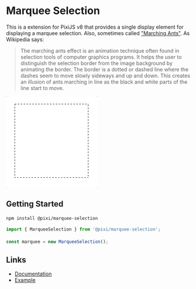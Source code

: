 # Marquee Selection

This is a extension for PixiJS v8 that provides a single display element for displaying a marquee selection. Also, sometimes called ["Marching Ants"](https://en.wikipedia.org/wiki/Marching_ants). As Wikipedia says:

> The marching ants effect is an animation technique often found in selection tools of computer graphics programs. It helps the user to distinguish the selection border from the image background by animating the border. The border is a dotted or dashed line where the dashes seem to move slowly sideways and up and down. This creates an illusion of ants marching in line as the black and white parts of the line start to move.

![preview](./.github/preview.gif)


## Getting Started

```
npm install @pixi/marquee-selection
```

```typescript
import { MarqueeSelection } from '@pixi/marquee-selection';

const marquee = new MarqueeSelection();
```

## Links

* [Documentation](https://userland.pixijs.io/marquee-selection/docs/index.html)
* [Example](https://userland.pixijs.io/marquee-selection/examples/index.html)